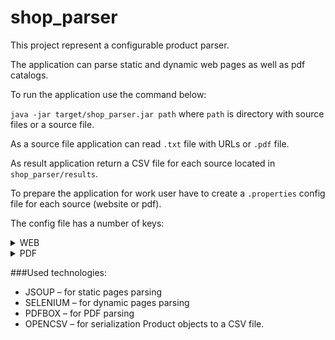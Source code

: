 # shop_parser

This project represent a configurable product parser.

The application can parse static and dynamic web pages as well as pdf catalogs.

To run the application use the command below:

`java -jar target/shop_parser.jar path` where `path` is directory with source files or a source file.

As a source file application can read `.txt` file with URLs or `.pdf` file.

As result application return a CSV file for each source located in `shop_parser/results`.

To prepare the application for work user have to create a `.properties` config file for each source (website or pdf).

The config file has a number of keys:

<details>
  <summary>WEB</summary>

- `app.url:` - the page with a list of products to parse
- `app.store.csv:` - the path to a result CSV file

####Dynamic page:
If you need to parse a dynamic page you have to add the key below:
- `shop.type=dynamic`

####The keys below are CSS queries:

- `product.element:` - ccs for product element on the page with product gallery
- `product.title:`
- `product.link:`
- `product.price:`
- `product.description:` - main description
- `product.info:` - additional information

You can add several css query using `;` delimiter if you need to concat some elements.
For example: `product.price:.o-detail__purchase--prices .product-price .from;.amount;.price-middle`

#####Dynamic field:
If you need to parse only some fields dynamically you should add these keys for each field:

- `product.price.dynamic:true`
- `product.price.dynamic.check:` element to check if it is present on current page
- `product.price.dynamic.button:` it will be clicked
- `product.price.dynamic.option:` it will be also clicked
- `product.price.dynamic.option.attr:` attribute to check if option is selected
- `product.price.dynamic.option.value:` expected value
- `product.price.dynamic.price:` product filed to save
- `product.price.dynamic.ignore:` text to ignore

#####Images:

- `product.images:` - css query for image
- `product.images.attr:` - attribute with image link
- `product.images.carousel:`  if there is an image gallery `true`, otherwise `false`

The keys below are required if `product.images.carousel` is `true` and you need to change the image size in the image link.

- `product.images.size:` - new size
- `product.images.pattern:` - pattern to split the image link on groups 
- `product.images.groups:` - groups to save

</details>
<details>
  <summary>PDF</summary> 
The config file for pdf catalog has to have the keys below:

- `pdf.header:` table header to delete where column titles are concat by `|`
- `pdf.categories:` the same for categories if you need
- `pdf.errors:` words to delete

At first parser will get all pdf lines and delete header, categories and errors.
Then it will split each line using these keys:

- `product.title.start:`
- `product.title.end:`
- `product.origin.start:`
- `product.origin.end:`
- `product.description.start:`
- `product.description.end:`
- `product.info.start:`
- `product.info.end:`
- `product.price.start:`
- `product.price.end:`

Finally, you need to indicate the path to a result file:
- `app.store.csv:`
</details>

###Used technologies:

- JSOUP – for static pages parsing
-  SELENIUM – for dynamic pages parsing
- PDFBOX – for PDF parsing
- OPENCSV – for serialization Product objects to a CSV file.



